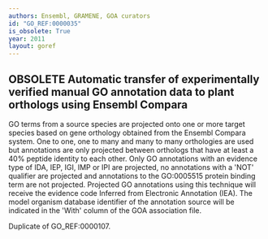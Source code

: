 ```yaml
---
authors: Ensembl, GRAMENE, GOA curators
id: "GO_REF:0000035"
is_obsolete: True
year: 2011
layout: goref
---
```


## OBSOLETE Automatic transfer of experimentally verified manual GO annotation data to plant orthologs using Ensembl Compara

GO terms from a source species are projected onto one or more target species based on gene orthology obtained from the Ensembl Compara system. One to one, one to many and many to many orthologies are used but annotations are only projected between orthologs that have at least a 40% peptide identity to each other. Only GO annotations with an evidence type of IDA, IEP, IGI, IMP or IPI are projected, no annotations with a 'NOT' qualifier are projected and annotations to the GO:0005515 protein binding term are not projected. Projected GO annotations using this technique will receive the evidence code Inferred from Electronic Annotation (IEA). The model organism database identifier of the annotation source will be indicated in the 'With' column of the GOA association file.

Duplicate of GO_REF:0000107.
